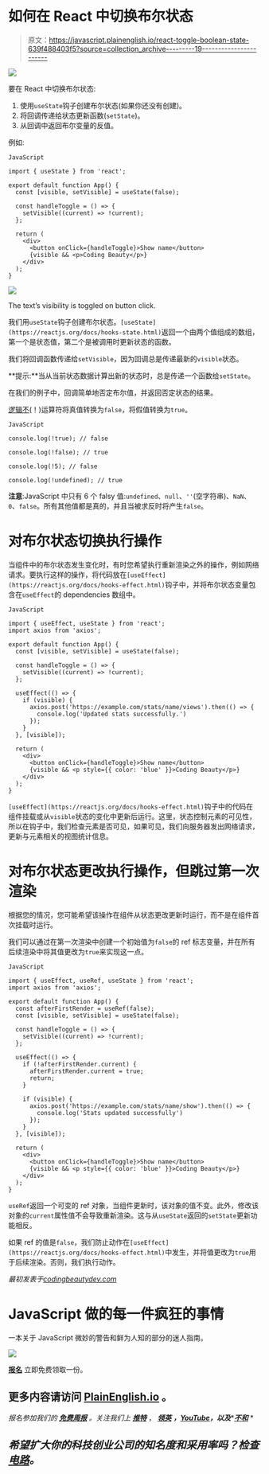 # 如何在 React 中切换布尔状态

> 原文：<https://javascript.plainenglish.io/react-toggle-boolean-state-639f488403f5?source=collection_archive---------19----------------------->

![](img/4b4cd40105354012cb134984ec3fa0eb.png)

要在 React 中切换布尔状态:

1.  使用`useState`钩子创建布尔状态(如果你还没有创建)。
2.  将回调传递给状态更新函数(`setState`)。
3.  从回调中返回布尔变量的反值。

例如:

`JavaScript`

```
import { useState } from 'react';

export default function App() {
  const [visible, setVisible] = useState(false);

  const handleToggle = () => {
    setVisible((current) => !current);
  };

  return (
    <div>
      <button onClick={handleToggle}>Show name</button>
      {visible && <p>Coding Beauty</p>}
    </div>
  );
}
```

![](img/4938baf92ed02ce95b84ecd1cc063a02.png)

The text’s visibility is toggled on button click.

我们用`useState`钩子创建布尔状态。`[useState](https://reactjs.org/docs/hooks-state.html)`返回一个由两个值组成的数组，第一个是状态值，第二个是被调用时更新状态的函数。

我们将回调函数传递给`setVisible`，因为回调总是传递最新的`visible`状态。

**提示:**当从当前状态数据计算出新的状态时，总是传递一个函数给`setState`。

在我们的例子中，回调简单地否定布尔值，并返回否定状态的结果。

[逻辑不](https://developer.mozilla.org/en-US/docs/Web/JavaScript/Reference/Operators/Logical_NOT)(！)运算符将真值转换为`false`，将假值转换为`true`。

`JavaScript`

```
console.log(!true); // false

console.log(!false); // true

console.log(!5); // false

console.log(!undefined); // true
```

**注意**:JavaScript 中只有 6 个 falsy 值:`undefined`、`null`、`''`(空字符串)、`NaN`、`0`、`false`。所有其他值都是真的，并且当被求反时将产生`false`。

# 对布尔状态切换执行操作

当组件中的布尔状态发生变化时，有时您希望执行重新渲染之外的操作，例如网络请求。要执行这样的操作，将代码放在`[useEffect](https://reactjs.org/docs/hooks-effect.html)`钩子中，并将布尔状态变量包含在`useEffect`的 dependencies 数组中。

`JavaScript`

```
import { useEffect, useState } from 'react';
import axios from 'axios';

export default function App() {
  const [visible, setVisible] = useState(false);

  const handleToggle = () => {
    setVisible((current) => !current);
  };

  useEffect(() => {
    if (visible) {
      axios.post('https://example.com/stats/name/views').then(() => {
        console.log('Updated stats successfully.')
      });
    }
  }, [visible]);

  return (
    <div>
      <button onClick={handleToggle}>Show name</button>
      {visible && <p style={{ color: 'blue' }}>Coding Beauty</p>}
    </div>
  );
}
```

`[useEffect](https://reactjs.org/docs/hooks-effect.html)`钩子中的代码在组件挂载或从`visible`状态的变化中更新后运行。这里，状态控制元素的可见性，所以在钩子中，我们检查元素是否可见，如果可见，我们向服务器发出网络请求，更新与元素相关的视图统计信息。

# 对布尔状态更改执行操作，但跳过第一次渲染

根据您的情况，您可能希望该操作在组件从状态更改更新时运行，而不是在组件首次挂载时运行。

我们可以通过在第一次渲染中创建一个初始值为`false`的 ref 标志变量，并在所有后续渲染中将其值更改为`true`来实现这一点。

`JavaScript`

```
import { useEffect, useRef, useState } from 'react';
import axios from 'axios';

export default function App() {
  const afterFirstRender = useRef(false);
  const [visible, setVisible] = useState(false);

  const handleToggle = () => {
    setVisible((current) => !current);
  };

  useEffect(() => {
    if (!afterFirstRender.current) {
      afterFirstRender.current = true;
      return;
    }

    if (visible) {
      axios.post('https://example.com/stats/name/show').then(() => {
        console.log('Stats updated successfully')
      });
    }
  }, [visible]);

  return (
    <div>
      <button onClick={handleToggle}>Show name</button>
      {visible && <p style={{ color: 'blue' }}>Coding Beauty</p>}
    </div>
  );
}
```

`useRef`返回一个可变的 ref 对象，当组件更新时，该对象的值不变。此外，修改该对象的`current`属性值不会导致重新渲染。这与从`useState`返回的`setState`更新功能相反。

如果 ref 的值是`false`，我们防止动作在`[useEffect](https://reactjs.org/docs/hooks-effect.html)`中发生，并将值更改为`true`用于后续渲染。否则，我们执行动作。

*最初发表于*[*codingbeautydev.com*](https://cbdev.link/e32fa9)

# JavaScript 做的每一件疯狂的事情

一本关于 JavaScript 微妙的警告和鲜为人知的部分的迷人指南。

![](img/143ee152ba78025ea8643ba5b9726a20.png)

[**报名**](https://cbdev.link/d3c4eb) 立即免费领取一份。

## 更多内容请访问 [PlainEnglish.io](https://plainenglish.io/) 。

*报名参加我们的* [***免费周报***](http://newsletter.plainenglish.io/) *。关注我们上* [***推特***](https://twitter.com/inPlainEngHQ) ， [***领英***](https://www.linkedin.com/company/inplainenglish/) ***，***[***YouTube***](https://www.youtube.com/channel/UCtipWUghju290NWcn8jhyAw)***，以及****[***不和***](https://discord.gg/GtDtUAvyhW) *

## *希望扩大你的科技创业公司的知名度和采用率吗？检查[电路](https://circuit.ooo/?utm=publication-post-cta)。*
